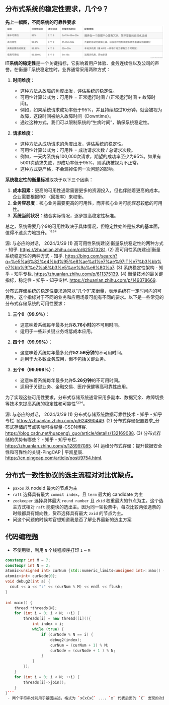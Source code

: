 ## 分布式系统的稳定性要求，几个9？
**先上一幅图，不同系统的可靠性要求**
![不同系统的可靠性要求](/img/2024-03-28-jobs-interview.ha-num-of-9-requirement.png)
**IT系统的稳定性**是一个关键指标，它影响着用户体验、业务连续性以及公司的声誉。在衡量IT系统稳定性时，业界通常采用两种方式：

1. **时间维度**：
    - 这种方法从故障的角度出发，评估系统的稳定性。
    - 可用性计算公式为：可用性 = 正常运行时间 / (正常运行时间 + 故障时间)。
    - 例如，如果系统请求成功率低于95%，并且持续超过10分钟，就会被视为故障，这段时间被纳入故障时间（Downtime）。
    - 通过这种方式，我们可以限制系统的“生病时间”，确保系统稳定性。

2. **请求维度**：
    - 这种方法从成功请求的角度出发，评估系统的稳定性。
    - 可用性计算公式为：可用性 = 成功请求次数 / 总请求次数。
    - 例如，一天内系统有100,000次请求，期望的成功率至少为95%。如果有5001次请求失败，即成功率低于95%，则系统被视为不正常。
    - 这种方式更严格，不会漏掉任何一次问题的影响。

**系统稳定性的衡量标准**取决于以下三个因素：
1. **成本因素**：更高的可用性通常需要更多的资源投入，但也伴随着更高的成本。企业需要根据ROI（回报率）来权衡。
2. **业务容忍度**：核心业务需要更高的可用性，而非核心业务可能容忍较低的可用性。
3. **系统当前状况**：结合实际情况，逐步提高稳定性标准。

总之，系统需要几个9的可用性取决于具体情况，但稳定性始终是技术的基本面，值得不遗余力地提升。¹²³⁴

源: 与必应的对话， 2024/3/29
(1) 高可用性系统建设|衡量系统稳定性的两种方式 - 知乎. https://zhuanlan.zhihu.com/p/625073281.
(2) 高可用性系统建设|衡量系统稳定性的两种方式 - 知乎. https://bing.com/search?q=%e5%a6%82%e4%bd%95%e8%ae%a1%e7%ae%97IT%e7%b3%bb%e7%bb%9f%e7%a8%b3%e5%ae%9a%e6%80%a7.
(3) 系统稳定性架构 - 知乎 - 知乎专栏. https://zhuanlan.zhihu.com/p/611375139.
(4) 衡量技术的最关键指标，稳定性 - 知乎 - 知乎专栏. https://zhuanlan.zhihu.com/p/149378669.

分布式存储系统的稳定性要求通常以“几个9”来衡量，表示系统在一定时间内的可用性。这个指标对于不同的业务和应用场景可能有不同的要求。以下是一些常见的分布式存储系统的可用性要求：

1. **三个9（99.9%）**：
    - 这意味着系统每年最多允许**8.76小时**的不可用时间。
    - 适用于一些非关键业务或低成本应用。

2. **四个9（99.99%）**：
    - 这意味着系统每年最多允许**52.56分钟**的不可用时间。
    - 适用于大多数业务应用，但不包括关键业务。

3. **五个9（99.999%）**：
    - 这意味着系统每年最多允许**5.26分钟**的不可用时间。
    - 适用于关键业务、金融交易、医疗保健等高可靠性应用。

为了实现这些可用性要求，分布式存储系统通常采用多副本、数据冗余、故障切换等技术来提高系统的稳定性和可靠性¹²³⁴。

源: 与必应的对话， 2024/3/29
(1) 分布式存储系统数据可靠性技术 - 知乎 - 知乎专栏. https://zhuanlan.zhihu.com/p/624890449.
(2) 分布式存储配置要求\_分布式存储的节点实际可得容量-CSDN博客. https://blog.csdn.net/huapeng\_guo/article/details/132169088.
(3) 分布式存储的优势有哪些？ - 知乎 - 知乎专栏. https://zhuanlan.zhihu.com/p/128997085.
(4) 运维分布式存储：提升数据安全性和可靠性的关键-PingCAP | 平凯星辰. https://cn.pingcap.com/article/post/9754.html.

## 分布式一致性协议的选主流程对对比优缺点。
 - `paxos` 以 nodeId 最大的节点为主
 - `raft` 选择具有最大 `commit index`，且 `term` 最大的 candidate 为主
 - `zookeeper` 选择具体最大 `round number` 且 `zkid` 权重最大的节点为主。这个选主方式相对 `raft` 能更快的选出主。因为同一轮投票中，每次比较两张选票的时候都具有倾向性，货币选择具有最大 `zxid` 的节点为主。
 - 问这个问题的时候考官想知道我是否了解业界最新的选主方案

## 代码编程题
 - 不使用锁，利用 `N` 个线程顺序打印 `1` ~ `M`
```cpp
constexpr int M = 7;
constexpr int N = 2;
atomic<unsigned int> curNum {std::numeric_limits<unsigned int>::max() - 9};
atomic<int> curNode{0};
void debug2(int a) {
  cout << a << ":" << (curNum % M) << endl << flush;
}

int main() {
    thread *threads[N];
    for (int i = 0; i < N; ++i) {
        threads[i] = new thread([i](){
            int index = i;
            while (true) {
                if (curNode % N == i) {
                    debug2(index);
                    curNum = (curNum + 1) % M;
                    curNode = (curNode + 1 ) % N;
                }
            }
        });
    }
    for (int i = 0; i < N; ++i) {
        threads[i]->join();
    }
}```
 - 两个字符串分别用于基因描述，格式为 `xCxCxC` ...，`x` 代表后面的 `C` 出现的次数，`C` 代表 `ACTG` 四个字母中的一个。需要计算出这两个基因串中相同位置字母相同的比例。

